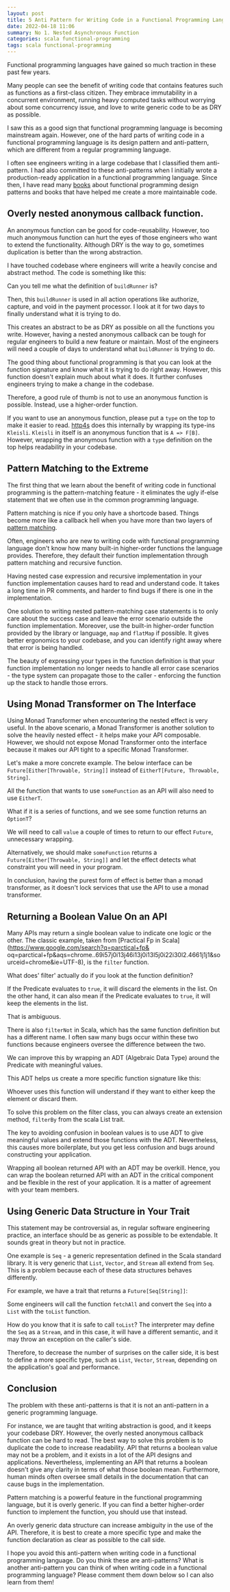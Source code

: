 ```yaml
---
layout: post
title: 5 Anti Pattern for Writing Code in a Functional Programming Language
date: 2022-04-18 11:06
summary: No 1. Nested Asynchronous Function
categories: scala functional-programming
tags: scala functional-programming
---
```


Functional programming languages have gained so much traction in these past few years. 

Many people can see the benefit of writing code that contains features such as functions as a first-class citizen. They embrace immutability in a concurrent environment, running heavy computed tasks without worrying about some concurrency issue, and love to write generic code to be as DRY as possible.

I saw this as a good sign that functional programming language is becoming mainstream again. However, one of the hard parts of writing code in a functional programming language is its design pattern and anti-pattern, which are different from a regular programming language.

I often see engineers writing in a large codebase that I classified them anti-pattern. I had also committed to these anti-patterns when I initially wrote a production-ready application in a functional programming language. Since then, I have read many [books](https://www.google.com/search?q=parctical+fp&oq=parctical+fp&aqs=chrome..69i57j0i13j46i13j0i13l5j0i22i30l2.4661j1j1&sourceid=chrome&ie=UTF-8) about functional programming design patterns and books that have helped me create a more maintainable code. 

## Overly nested anonymous callback function.

An anonymous function can be good for code-reusability. However, too much anonymous function can hurt the eyes of those engineers who want to extend the functionality. Although DRY is the way to go, sometimes duplication is better than the wrong abstraction.

I have touched codebase where engineers will write a heavily concise and abstract method. The code is something like this:

<script src="https://gist.github.com/edwardGunawan/3b4323b746f4b66818db9810999e9eb0.js"></script>

Can you tell me what the definition of `buildRunner` is?

Then, this `buildRunner` is used in all action operations like authorize, capture, and void in the payment processor. I look at it for two days to finally understand what it is trying to do. 

This creates an abstract to be as DRY as possible on all the functions you write. However, having a nested anonymous callback can be tough for regular engineers to build a new feature or maintain. Most of the engineers will need a couple of days to understand what `buildRunner` is trying to do. 

The good thing about functional programming is that you can look at the function signature and know what it is trying to do right away. However, this function doesn't explain much about what it does. It further confuses engineers trying to make a change in the codebase.

Therefore, a good rule of thumb is not to use an anonymous function is possible. Instead, use a higher-order function.

If you want to use an anonymous function, please put a `type` on the top to make it easier to read. [http4s](https://http4s.org/) does this internally by wrapping its type-ins `Kleisli`. `Kleisli` in itself is an anonymous function that is `A => F[B]`. However, wrapping the anonymous function with a `type` definition on the top helps readability in your codebase.


## Pattern Matching to the Extreme

The first thing that we learn about the benefit of writing code in functional programming is the pattern-matching feature - it eliminates the ugly if-else statement that we often use in the common programming language. 

Pattern matching is nice if you only have a shortcode based. Things become more like a callback hell when you have more than two layers of [pattern matching](https://www.bmc.com/blogs/callback-hell/).


<script src="https://gist.github.com/edwardGunawan/f077e0e94edcac9028f9ff1651f743ba.js"></script>

Often, engineers who are new to writing code with functional programming language don't know how many built-in higher-order functions the language provides. Therefore, they default their function implementation through pattern matching and recursive function. 

Having nested case expression and recursive implementation in your function implementation causes hard to read and understand code. It takes a long time in PR comments, and harder to find bugs if there is one in the implementation.

One solution to writing nested pattern-matching case statements is to only care about the success case and leave the error scenario outside the function implementation. Moreover, use the built-in higher-order function provided by the library or language, `map` and `flatMap` if possible. It gives better ergonomics to your codebase, and you can identify right away where that error is being handled. 

The beauty of expressing your types in the function definition is that your function implementation no longer needs to handle all error case scenarios - the type system can propagate those to the caller - enforcing the function up the stack to handle those errors.

## Using Monad Transformer on The Interface

Using Monad Transformer when encountering the nested effect is very useful. In the above scenario, a Monad Transformer is another solution to solve the heavily nested effect - it helps make your API composable. However, we should not expose Monad Transformer onto the interface because it makes our API tight to a specific Monad Transformer. 

Let's make a more concrete example. The below interface can be `Future[Either[Throwable, String]]` instead of `EitherT[Future, Throwable, String]`.

<script src="https://gist.github.com/edwardGunawan/f74d5d025f0881b54fbe674c1f8c9e36.js"></script>

All the function that wants to use `someFunction` as an API will also need to use `EitherT`. 

What if it is a series of functions, and we see some function returns an `OptionT`?

We will need to call `value` a couple of times to return to our effect `Future`, unnecessary wrapping. 

Alternatively, we should make `someFunction` returns a `Future[Either[Throwable, String]]` and let the effect detects what constraint you will need in your program.

<script src="https://gist.github.com/edwardGunawan/b7976b6be3a109c125244052e47d4f40.js"></script>

In conclusion, having the purest form of effect is better than a monad transformer, as it doesn't lock services that use the API to use a monad transformer.


## Returning a Boolean Value On an API
Many APIs may return a single boolean value to indicate one logic or the other. The classic example, taken from [Practical Fp in Scala](https://www.google.com/search?q=parctical+fp&
oq=parctical+fp&aqs=chrome..69i57j0i13j46i13j0i13l5j0i22i30l2.4661j1j1&sourceid=chrome&ie=UTF-8), is the `filter` function.

<script src="https://gist.github.com/edwardGunawan/8d51fc5313b036b4e533612edeb2997f.js"></script>

What does' filter' actually do if you look at the function definition?

If the Predicate evaluates to `true`, it will discard the elements in the list. On the other hand, it can also mean if the Predicate evaluates to `true`, it will keep the elements in the list. 

That is ambiguous.

There is also `filterNot` in Scala, which has the same function definition but has a different name. I often saw many bugs occur within these two functions because engineers oversee the difference between the two.

We can improve this by wrapping an ADT (Algebraic Data Type) around the Predicate with meaningful values.

<script src="https://gist.github.com/edwardGunawan/189b5dc7631be686f442262d9fdf2740.js"></script>

This ADT helps us create a more specific function signature like this:

<script src="https://gist.github.com/edwardGunawan/26e5044a5a2ce399b51d6b748f57de05.js"></script>

Whoever uses this function will understand if they want to either keep the element or discard them.

<script src="https://gist.github.com/edwardGunawan/8b9d13833c2122d6f2070d4642d2f09c.js"></script>

To solve this problem on the filter class, you can always create an extension method, `filterBy` from the scala List trait.

<script src="https://gist.github.com/edwardGunawan/87d8e7ab1f117cd725fd3e742f796b8f.js"></script>

The key to avoiding confusion in boolean values is to use ADT to give meaningful values and extend those functions with the ADT. Nevertheless, this causes more boilerplate, but you get less confusion and bugs around constructing your application. 

Wrapping all boolean returned API with an ADT may be overkill. Hence, you can wrap the boolean returned API with an ADT in the critical component and be flexible in the rest of your application. It is a matter of agreement with your team members.

## Using Generic Data Structure in Your Trait

This statement may be controversial as, in regular software engineering practice, an interface should be as generic as possible to be extendable. It sounds great in theory but not in practice.

One example is `Seq` - a generic representation defined in the Scala standard library. It is very generic that `List`, `Vector`, and `Stream` all extend from `Seq`. This is a problem because each of these data structures behaves differently.

For example, we have a trait that returns a `Future[Seq[String]]`:

<script src="https://gist.github.com/edwardGunawan/bee566016e680a0df01837068ecb4bbd.js"></script>


Some engineers will call the function `fetchAll` and convert the `Seq` into a `List` with the `toList` function.

How do you know that it is safe to call `toList`? The interpreter may define the `Seq` as a `Stream`, and in this case, it will have a different semantic, and it may throw an exception on the caller's side.

Therefore, to decrease the number of surprises on the caller side, it is best to define a more specific type, such as `List`, `Vector`, `Stream`, depending on the application's goal and performance.


## Conclusion

The problem with these anti-patterns is that it is not an anti-pattern in a generic programming language. 

For instance, we are taught that writing abstraction is good, and it keeps your codebase DRY. However, the overly nested anonymous callback function can be hard to read. The best way to solve this problem is to duplicate the code to increase readability. API that returns a boolean value may not be a problem, and it exists in a lot of the API designs and applications. Nevertheless, implementing an API that returns a boolean doesn't give any clarity in terms of what those boolean mean. Furthermore, human minds often oversee small details in the documentation that can cause bugs in the implementation. 

Pattern matching is a powerful feature in the functional programming language, but it is overly generic. If you can find a better higher-order function to implement the function, you should use that instead.  

An overly generic data structure can increase ambiguity in the use of the API. Therefore, it is best to create a more specific type and make the function declaration as clear as possible to the call side.

I hope you avoid this anti-pattern when writing code in a functional programming language. Do you think these are anti-patterns? What is another anti-pattern you can think of when writing code in a functional programming language? Please comment them down below so I can also learn from them! 

